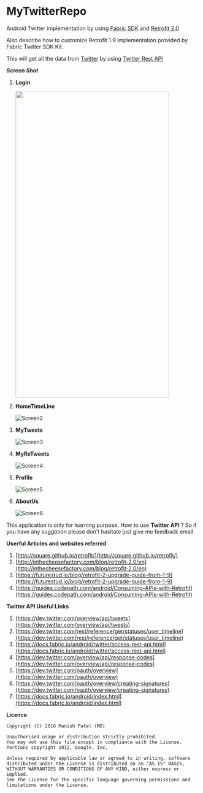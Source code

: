 # MyTwitterRepo

Android Twitter implementation by using [Fabric SDK](https://docs.fabric.io/android/index.html) and  [Retrofit 2.0](http://square.github.io/retrofit/)

Also describe how to customize Retrofit 1.9 implementation provided by Fabric Twitter SDK Kit.

This will get all the data from [Twitter](http://twitter.com/) by using [Twitter Rest API](https://dev.twitter.com/rest/public)

***Screen Shot***


1. **Login**

   <img src="https://github.com/manishpatelgt/MyTwitterRepo/blob/master/MyTwitter/Screen1.png" width="400" height="800">

2. **HomeTimeLine**

   ![Screen2](https://github.com/manishpatelgt/MyTwitterRepo/blob/master/MyTwitter/Screen2.png)
   
   
3. **MyTweets**

    ![Screen3](https://github.com/manishpatelgt/MyTwitterRepo/blob/master/MyTwitter/Screen3.png)
  

4. **MyReTweets**

   ![Screen4](https://github.com/manishpatelgt/MyTwitterRepo/blob/master/MyTwitter/Screen4.png)
   
5. **Profile**

   ![Screen5](https://github.com/manishpatelgt/MyTwitterRepo/blob/master/MyTwitter/Screen5.png)
   
   
6. **AboutUs**

   ![Screen6](https://github.com/manishpatelgt/MyTwitterRepo/blob/master/MyTwitter/Screen6.png)
   
   
This application is only for learning purpose. How to use **Twitter API** ? So if you have any suggetion please don't hasitate just give me feedback email.


**Userful Articles and websites referred**
 
 1. [http://square.github.io/retrofit/](http://square.github.io/retrofit/)
 2. [http://inthecheesefactory.com/blog/retrofit-2.0/en](http://inthecheesefactory.com/blog/retrofit-2.0/en)
 3. [https://futurestud.io/blog/retrofit-2-upgrade-guide-from-1-9](https://futurestud.io/blog/retrofit-2-upgrade-guide-from-1-9)
 4. [https://guides.codepath.com/android/Consuming-APIs-with-Retrofit](https://guides.codepath.com/android/Consuming-APIs-with-Retrofit)
 
 
**Twitter API Useful Links**

 1. [https://dev.twitter.com/overview/api/tweets](https://dev.twitter.com/overview/api/tweets) 
 2. [https://dev.twitter.com/rest/reference/get/statuses/user_timeline](https://dev.twitter.com/rest/reference/get/statuses/user_timeline)
 3. [https://docs.fabric.io/android/twitter/access-rest-api.html](https://docs.fabric.io/android/twitter/access-rest-api.html)
 4. [https://dev.twitter.com/overview/api/response-codes](https://dev.twitter.com/overview/api/response-codes)
 5. [https://dev.twitter.com/oauth/overview](https://dev.twitter.com/oauth/overview)
 6. [https://dev.twitter.com/oauth/overview/creating-signatures](https://dev.twitter.com/oauth/overview/creating-signatures)
 7. [https://docs.fabric.io/android/index.html](https://docs.fabric.io/android/index.html)
 
 
**Licence**
 
 ```
 Copyright (C) 2016 Manish Patel (MD)
 
 Unauthorised usage or distribution strictly prohibited.
 You may not use this file except in compliance with the License.
 Portions copyright 2012, Google, Inc.
 
 Unless required by applicable law or agreed to in writing, software
 distributed under the License is distributed on an "AS IS" BASIS,
 WITHOUT WARRANTIES OR CONDITIONS OF ANY KIND, either express or implied.
 See the License for the specific language governing permissions and
 limitations under the License.
 
 ```
 
 
